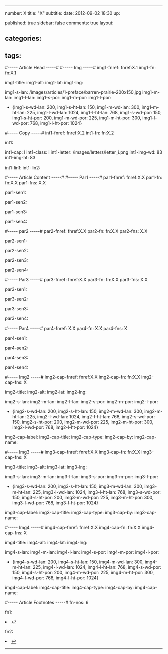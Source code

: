 ---

number: X
title: "X"
subtitle: 
date: 2012-09-02 18:30
up:

published: true
sidebar: false
comments: true
layout: 

categories:
- 

tags:
- 


#----- Article Head -----#
#----- Img -----#
img1-fnref: fnref:X.1
img1-fn: fn:X.1

img1-title: 
img1-alt: 
img1-lat: 
img1-lng: 

img1-s-lan: /images/articles/1-preface/barren-prairie-200x150.jpg
img1-m-lan: 
img1-l-lan: 
img1-s-por: 
img1-m-por:	
img1-l-por: 

- {img1-s-wd-lan: 200, img1-s-ht-lan: 150, img1-m-wd-lan: 300, img1-m-ht-lan: 225, img1-l-wd-lan: 1024, img1-l-ht-lan: 768, img1-s-wd-por: 150, img1-s-ht-por: 200, img1-m-wd-por: 225, img1-m-ht-por: 300, img1-l-wd-por: 768, img1-l-ht-por: 1024}

#----- Copy -----#
int1-fnref: fnref:X.2
int1-fn: fn:X.2

int1: 

int1-cap: I
int1-class: i
int1-letter: /images/letters/letter_i.png
int1-img-wd: 83
int1-img-ht: 83

int1-lin1: 
int1-lin2: 


#----- Article Content -----#
#----- Par1 -----#
par1-fnref: fnref:X.X
par1-fn: fn:X.X
par1-fns: X.X

par1-sen1: 

par1-sen2: 

par1-sen3: 

par1-sen4: 


#----- par2 -----#
par2-fnref: fnref:X.X
par2-fn: fn:X.X
par2-fns: X.X

par2-sen1: 

par2-sen2: 

par2-sen3: 

par2-sen4: 


#----- Par3 -----#
par3-fnref: fnref:X.X
par3-fn: fn:X.X
par3-fns: X.X

par3-sen1: 

par3-sen2: 

par3-sen3:

par3-sen4: 


#----- Par4 -----#
par4-fnref: X.X
par4-fn: X.X
par4-fns: X

par4-sen1: 

par4-sen2: 

par4-sen3: 

par4-sen4: 


#----- Img2 -----#
img2-cap-fnref: fnref:X.X
img2-cap-fn: fn:X.X
img2-cap-fns: X

img2-title: 
img2-alt: 
img2-lat: 
img2-lng: 

img2-s-lan: 
img2-m-lan: 
img2-l-lan: 
img2-s-por: 
img2-m-por: 
img2-l-por:

- {img2-s-wd-lan: 200, img2-s-ht-lan: 150, img2-m-wd-lan: 300, img2-m-ht-lan: 225, img2-l-wd-lan: 1024, img2-l-ht-lan: 768, img2-s-wd-por: 150, img2-s-ht-por: 200, img2-m-wd-por: 225, img2-m-ht-por: 300, img2-l-wd-por: 768, img2-l-ht-por: 1024}

img2-cap-label: 
img2-cap-title: 
img2-cap-type: 
img2-cap-by: 
img2-cap-name: 


#----- Img3 -----#
img3-cap-fnref: fnref:X.X
img3-cap-fn: fn:X.X
img3-cap-fns: X

img3-title: 
img3-alt: 
img3-lat: 
img3-lng: 

img3-s-lan: 
img3-m-lan: 
img3-l-lan: 
img3-s-por: 
img3-m-por: 
img3-l-por: 

- {img3-s-wd-lan: 200, img3-s-ht-lan: 150, img3-m-wd-lan: 300, img3-m-ht-lan: 225, img3-l-wd-lan: 1024, img3-l-ht-lan: 768, img3-s-wd-por: 150, img3-s-ht-por: 200, img3-m-wd-por: 225, img3-m-ht-por: 300, img3-l-wd-por: 768, img3-l-ht-por: 1024}

img3-cap-label: 
img3-cap-title: 
img3-cap-type: 
img3-cap-by: 
img3-cap-name: 


#----- Img4 -----#
img4-cap-fnref: fnref:X.X
img4-cap-fn: fn:X.X
img4-cap-fns: X

img4-title: 
img4-alt: 
img4-lat: 
img4-lng: 

img4-s-lan: 
img4-m-lan: 
img4-l-lan: 
img4-s-por: 
img4-m-por: 
img4-l-por: 

- {img4-s-wd-lan: 200, img4-s-ht-lan: 150, img4-m-wd-lan: 300, img4-m-ht-lan: 225, img4-l-wd-lan: 1024, img4-l-ht-lan: 768, img4-s-wd-por: 150, img4-s-ht-por: 200, img4-m-wd-por: 225, img4-m-ht-por: 300, img4-l-wd-por: 768, img4-l-ht-por: 1024}

img4-cap-label: 
img4-cap-title: 
img4-cap-type: 
img4-cap-by: 
img4-cap-name: 


#----- Article Footnotes -----#
fn-nos: 6

fn1: <li id="fn:1.1"> <a href="" title=""></a> <a href="#fnref:1.1">&#8617;</a></li>

fn2: <li id="fn:1.2"> <a href="" title=""></a> <a href="#fnref:1.2">&#8617;</a></li>

---